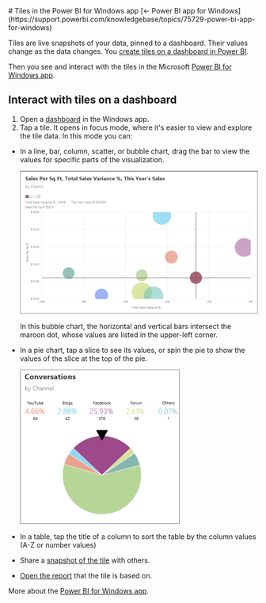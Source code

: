 <properties pageTitle="Tiles in the Power BI for Windows app" description="Tiles in the Power BI for Windows app" services="powerbi" documentationCenter="" authors="v-anpasi" manager="mblythe" editor=""/>
<tags ms.service="powerbi" ms.devlang="NA" ms.topic="article" ms.tgt_pltfrm="NA" ms.workload="powerbi" ms.date="06/26/2015" ms.author="v-anpasi"/>
# Tiles in the Power BI for Windows app
[← Power BI app for Windows](https://support.powerbi.com/knowledgebase/topics/75729-power-bi-app-for-windows)

Tiles are live snapshots of your data, pinned to a dashboard. Their values change as the data changes. You [create tiles on a dashboard in Power BI](http://support.powerbi.com/knowledgebase/articles/425669-tiles-in-power-bi).

Then you see and interact with the tiles in the Microsoft [Power BI for Windows app](http://support.powerbi.com/knowledgebase/articles/510917-get-started-with-the-power-bi-for-windows-app). 

## Interact with tiles on a dashboard

1.  Open a [dashboard](http://support.powerbi.com/knowledgebase/articles/510951-dashboards-in-the-power-bi-for-windows-app) in the Windows app.
2.  Tap a tile. It opens in focus mode, where it's easier to view and explore the tile data. In this mode you can:

-   In a line, bar, column, scatter, or bubble chart, drag the bar to view the values for specific parts of the visualization. 
    
	![](media/powerbi-mobile-tiles-in-the-windows-app/PBI_WinAppTile.png)
    
	In this bubble chart, the horizontal and vertical bars intersect the maroon dot, whose values are listed in the upper-left corner.
-   In a pie chart, tap a slice to see its values, or spin the pie to show the values of the slice at the top of the pie.
    
	![](media/powerbi-mobile-tiles-in-the-windows-app/PBI_WinAppPie.png)

-   In a table, tap the title of a column to sort the table by the column values (A-Z or number values)
-   Share a [snapshot of the tile](http://support.powerbi.com/knowledgebase/articles/535432-share-a-snapshot-of-a-tile-from-the-power-bi-for-w) with others.

-   [Open the report](https://support.powerbi.com/knowledgebase/articles/510953-reports-in-the-power-bi-for-windows-app) that the tile is based on.

More about the [Power BI for Windows app](http://support.powerbi.com/knowledgebase/articles/510917-get-started-with-the-power-bi-for-windows-app).